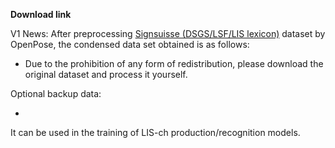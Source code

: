 **Download link**

V1 News: After preprocessing [Signsuisse (DSGS/LSF/LIS lexicon)](https://www.swissubase.ch/en/catalogue/studies/20452/19173/datasets/2327/2705/overview) dataset by OpenPose, the condensed data set obtained is as follows:

- Due to the prohibition of any form of redistribution, please download the original dataset and process it yourself.

Optional backup data: 

- 

It can be used in the training of LIS-ch production/recognition models.